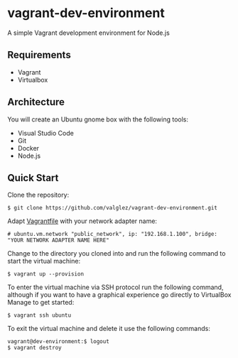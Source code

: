 # vagrant-dev-environment

A simple Vagrant development environment for Node.js 

## Requirements
- Vagrant
- Virtualbox

## Architecture
You will create an Ubuntu gnome box with the following tools:

- Visual Studio Code
- Git
- Docker
- Node.js

## Quick Start
Clone the repository:

    $ git clone https://github.com/valglez/vagrant-dev-environment.git

Adapt [Vagrantfile](https://github.com/valglez/vagrant-dev-environment/blob/main/Vagrantfile#L7) with your network adapter name:
```
# ubuntu.vm.network "public_network", ip: "192.168.1.100", bridge: "YOUR NETWORK ADAPTER NAME HERE"
```

Change to the directory you cloned into and run the following command to start the virtual machine:

    $ vagrant up --provision

To enter the virtual machine via SSH protocol run the following command, although if you want to have a graphical experience go directly to VirtualBox Manage to get started:

    $ vagrant ssh ubuntu

To exit the virtual machine and delete it use the following commands:

    vagrant@dev-environment:$ logout
    $ vagrant destroy